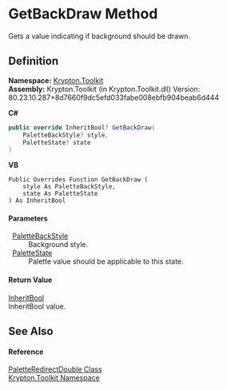 # GetBackDraw Method


Gets a value indicating if background should be drawn.



## Definition
**Namespace:** <a href="79d2eac2-21f4-54ff-7552-b20c33c30600.md">Krypton.Toolkit</a>  
**Assembly:** Krypton.Toolkit (in Krypton.Toolkit.dll) Version: 80.23.10.287+8d7660f9dc5efd033fabe008ebfb904beab6d444

**C#**
``` C#
public override InheritBool? GetBackDraw(
	PaletteBackStyle? style,
	PaletteState? state
)
```
**VB**
``` VB
Public Overrides Function GetBackDraw ( 
	style As PaletteBackStyle,
	state As PaletteState
) As InheritBool
```



#### Parameters
<dl><dt>  <a href="c97e1038-2648-15dd-eb6c-99b5855419c6.md">PaletteBackStyle</a></dt><dd>Background style.</dd><dt>  <a href="93e626cd-00cf-240e-06c6-ab4d47e982ba.md">PaletteState</a></dt><dd>Palette value should be applicable to this state.</dd></dl>

#### Return Value
<a href="60db1ece-3db4-87d6-8a1c-3999d61b06c0.md">InheritBool</a>  
InheritBool value.

## See Also


#### Reference
<a href="e417f567-27cb-a37a-b3d9-b546faf7d9d3.md">PaletteRedirectDouble Class</a>  
<a href="79d2eac2-21f4-54ff-7552-b20c33c30600.md">Krypton.Toolkit Namespace</a>  
